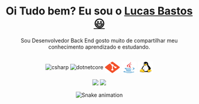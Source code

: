 <div>
  
  <h1 align="center">
    Oi Tudo bem? Eu sou o 
    <a href="https://www.linkedin.com/in/lucas-freitas-de-bastos-b134a21ba/">Lucas Bastos 😃️</a>
  </h1>
  
  <p align="center">
    Sou Desenvolvedor Back End gosto muito de compartilhar meu conhecimento aprendizado e estudando.
    



  <div align="center" valign="top"><br>
          
   <img align="center" alt="csharp" height="30" width="40" src="https://cdn.jsdelivr.net/gh/devicons/devicon/icons/csharp/csharp-original.svg" />
   <img align="center" alt="dotnetcore" height="30" width="40" src="https://cdn.jsdelivr.net/gh/devicons/devicon/icons/dotnetcore/dotnetcore-original.svg" />
   <img align="center" alt="git" height="30" width="40" src="https://raw.githubusercontent.com/devicons/devicon/master/icons/git/git-original.svg">
    <img align="center" alt="git" height="30" width="40" src="https://raw.githubusercontent.com/devicons/devicon/master/icons/java/java-original.svg">
    <img align="center" alt="git" height="30" width="40" src="https://raw.githubusercontent.com/devicons/devicon/master/icons/linux/linux-original.svg">
 
</div><br>

<div align="center">
  <a href="https://www.instagram.com/lucas.dev.ti/" target="_blank"><img src="https://img.shields.io/badge/-Instagram-%23E4405F?style=for-the-badge&logo=instagram&logoColor=white" target="_blank"></a>
  <a href="https://www.linkedin.com/in/lucas-freitas-de-bastos-b134a21ba/" target="_blank"><img src="https://img.shields.io/badge/-LinkedIn-%230077B5?style=for-the-badge&logo=linkedin&logoColor=white" target="_blank"></a> 

</div>

<div align="center">

  ![Snake animation](https://github.com/danielbped/danielbped/blob/output/github-contribution-grid-snake.svg)
  
</div>

